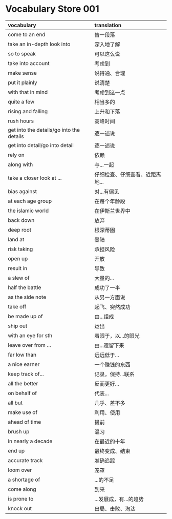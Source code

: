 # Vocabulary Store 001

|vocabulary|translation|
|:---|:---|
|come to an end|告一段落|
|take an in-depth look into|深入地了解|
|so to speak|可以这么说|
|take into account|考虑到|
|make sense|说得通、合理|
|put it plainly|说清楚|
|with that in mind|考虑到这一点|
|quite a few|相当多的|
|rising and falling|上升和下落|
|rush hours|高峰时间|
|get into the details/go into the details|逐一述说|
|get into detail/go into detail|逐一述说|
|rely on|依赖|
|along with|与...一起|
|take a closer look at ...|仔细检查、仔细查看、近距离地...|
|bias against|对...有偏见|
|at each age group|在每个年龄段|
|the islamic world|在伊斯兰世界中|
|back down|放弃|
|deep root|根深蒂固|
|land at|登陆|
|risk taking|承担风险|
|open up|开放|
|result in|导致|
|a slew of|大量的...|
|half the battle|成功了一半|
|as the side note|从另一方面说|
|take off|起飞、突然成功|
|be made up of|由...组成|
|ship out|运出|
|with an eye for sth|着眼于，以...的眼光|
|leave over from ...|由...遗留下来|
|far low than|远远低于...|
|a nice earner|一个赚钱的东西|
|keep track of...|记录，保持...联系|
|all the better|反而更好...|
|on behalf of|代表...|
|all but|几乎、差不多|
|make use of|利用、使用|
|ahead of time|提前|
|brush up|温习|
|in nearly a decade|在最近的十年|
|end up|最终变成、结束|
|accurate track|准确追踪|
|loom over|笼罩|
|a shortage of|...的不足|
|come along|到来|
|is prone to|...发展成，有...的趋势|
|knock out|出局、击败、淘汰|
